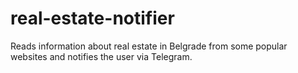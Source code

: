 # real-estate-notifier
Reads information about real estate in Belgrade from some popular websites and notifies the user via Telegram.
